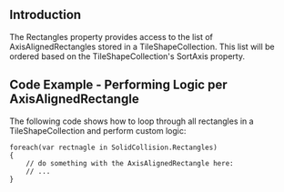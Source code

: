 ## Introduction

The Rectangles property provides access to the list of AxisAlignedRectangles stored in a TileShapeCollection. This list will be ordered based on the TileShapeCollection's SortAxis property.

## Code Example - Performing Logic per AxisAlignedRectangle

The following code shows how to loop through all rectangles in a TileShapeCollection and perform custom logic:

    foreach(var rectnagle in SolidCollision.Rectangles)
    {
        // do something with the AxisAlignedRectangle here:
        // ...
    }
